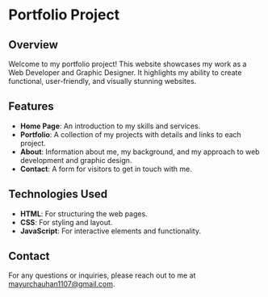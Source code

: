 # Portfolio Project

## Overview

Welcome to my portfolio project! This website showcases my work as a Web Developer and Graphic Designer. It highlights my ability to create functional, user-friendly, and visually stunning websites.

## Features

- **Home Page**: An introduction to my skills and services.
- **Portfolio**: A collection of my projects with details and links to each project.
- **About**: Information about me, my background, and my approach to web development and graphic design.
- **Contact**: A form for visitors to get in touch with me.

## Technologies Used

- **HTML**: For structuring the web pages.
- **CSS**: For styling and layout.
- **JavaScript**: For interactive elements and functionality.

## Contact

For any questions or inquiries, please reach out to me at [mayurchauhan1107@gmail.com](mailto:mayurchauhan1107@gmail.com).
